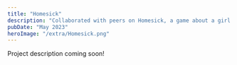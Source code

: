 ```yaml
---
title: "Homesick"
description: "Collaborated with peers on Homesick, a game about a girl confronting her past. Designed original pixel art and animations to enhance emotional storytelling through 2D narrative, environment, and character design."
pubDate: "May 2023"
heroImage: "/extra/Homesick.png"
---
```


Project description coming soon!
